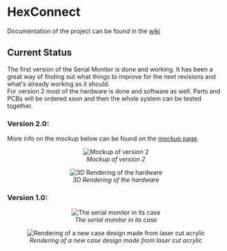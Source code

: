 HexConnect
======================
Documentation of the project can be found in the [wiki](https://github.com/hampussandberg/HexConnect/wiki)

## Current Status
The first version of the Serial Monitor is done and working. It has been a great way of finding out what things to improve for the next revisions and what's already working as it should.  
For version 2 most of the hardware is done and software as well. Parts and PCBs will be ordered soon and then the whole system can be tested together.

### Version 2.0:
More info on the mockup below can be found on the [mockup page](https://github.com/hampussandberg/HexConnect/wiki/Revision-2-Mockup).
<p align="center">
  <img src="https://raw.githubusercontent.com/hampussandberg/HexConnect/master/Documentation/version-2/images/mockup-final-solution.png" alt="Mockup of version 2"/>
<br/>
<em>Mockup of version 2</em>
</p>

<p align="center">
  <img src="https://raw.githubusercontent.com/hampussandberg/HexConnect/master/Documentation/version-2/images/angle-3d-rendering.JPG" alt="3D Rendering of the hardware"/>
<br/>
<em>3D Rendering of the hardware</em>
</p>

### Version 1.0:
<p align="center">
  <img src="https://raw.githubusercontent.com/hampussandberg/HexConnect/master/Documentation/version-1/images/hardware/serial-monitor-case.jpg" alt="The serial monitor in its case"/>
<br/>
<em>The serial monitor in its case</em>
</p>

<p align="center">
  <img src="https://raw.githubusercontent.com/hampussandberg/HexConnect/master/Documentation/version-1/images/hardware/new-case-design.JPG" alt="Rendering of a new case design made from laser cut acrylic"/>
<br/>
<em>Rendering of a new case design made from laser cut acrylic</em>
</p>
